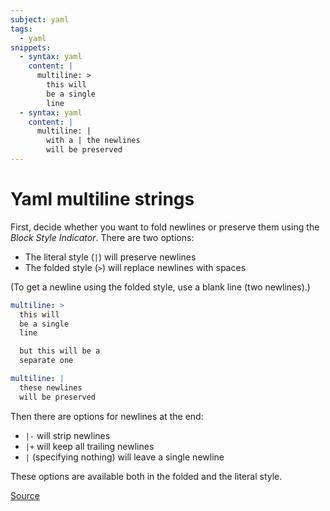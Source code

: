 ```yaml
---
subject: yaml
tags:
  - yaml
snippets:
  - syntax: yaml
    content: |
      multiline: >
        this will
        be a single
        line
  - syntax: yaml
    content: |
      multiline: |
        with a | the newlines
        will be preserved
---
```


# Yaml multiline strings

First, decide whether you want to fold newlines or preserve them using the
_Block Style Indicator_. There are two options:

- The literal style (`|`) will preserve newlines
- The folded style (`>`) will replace newlines with spaces

(To get a newline using the folded style, use a blank line (two newlines).)

```yaml
multiline: >
  this will
  be a single
  line

  but this will be a
  separate one
```

```yaml
multiline: |
  these newlines
  will be preserved
```

Then there are options for newlines at the end:

- `|-` will strip newlines
- `|+` will keep all trailing newlines
- `|` (specifying nothing) will leave a single newline

These options are available both in the folded and the literal style.

[Source][1]

[1]: https://yaml-multiline.info/
